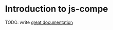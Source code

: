 # Introduction to js-compe

TODO: write [great documentation](http://jacobian.org/writing/what-to-write/)
